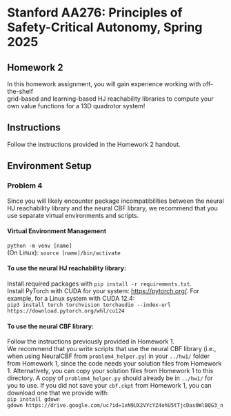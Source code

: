 # Stanford AA276: Principles of Safety-Critical Autonomy, Spring 2025

## Homework 2

In this homework assignment, you will gain experience working with off-the-shelf<br>
grid-based and learning-based HJ reachability libraries to compute your own value functions for a 13D quadrotor system!

## Instructions
Follow the instructions provided in the Homework 2 handout.

## Environment Setup

### Problem 4

Since you will likely encounter package incompatibilities between the neural HJ reachability library and the neural CBF library, we recommend that you use separate virtual environments and scripts.

#### Virtual Environment Management
`python -m venv [name]`<br>
(On Linux): `source [name]/bin/activate`

#### To use the neural HJ reachability library:
Install required packages with `pip install -r requirements.txt`.<br>
Install PyTorch with CUDA for your system: https://pytorch.org/.
For example, for a Linux system with CUDA 12.4:<br>
`pip3 install torch torchvision torchaudio --index-url https://download.pytorch.org/whl/cu124`

#### To use the neural CBF library:
Follow the instructions previously provided in Homework 1.<br>
We recommend that you write scripts that use the neural CBF library (i.e., when using NeuralCBF from `problem4_helper.py`) in your `../hw1/` folder from Homework 1, since the code needs your solution files from Homework 1.
Alternatively, you can copy your solution files from Homework 1 to this directory.
A copy of `problem4_helper.py` should already be in `../hw1/` for you to use.
If you did not save your `cbf.ckpt` from Homework 1, you can download one that we provide with:<br>
`pip install gdown`<br>
`gdown https://drive.google.com/uc?id=1xN9UX2VYcYZ4ohU5tTjcDas0WlBQG3_n`